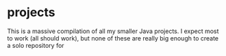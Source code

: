 # projects

This is a massive compilation of all my smaller Java projects. I expect most to work (all should work), but none of these are really big enough to create a solo repository for
